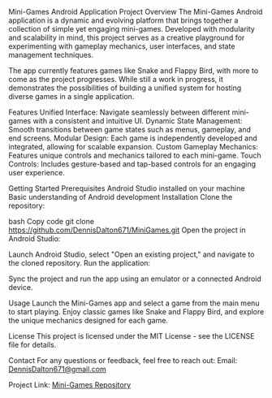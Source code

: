 Mini-Games Android Application
Project Overview
The Mini-Games Android application is a dynamic and evolving platform that brings together a collection of simple yet engaging mini-games. Developed with modularity and scalability in mind, this project serves as a creative playground for experimenting with gameplay mechanics, user interfaces, and state management techniques.

The app currently features games like Snake and Flappy Bird, with more to come as the project progresses. While still a work in progress, it demonstrates the possibilities of building a unified system for hosting diverse games in a single application.

Features
Unified Interface: Navigate seamlessly between different mini-games with a consistent and intuitive UI.
Dynamic State Management: Smooth transitions between game states such as menus, gameplay, and end screens.
Modular Design: Each game is independently developed and integrated, allowing for scalable expansion.
Custom Gameplay Mechanics: Features unique controls and mechanics tailored to each mini-game.
Touch Controls: Includes gesture-based and tap-based controls for an engaging user experience.

Getting Started
Prerequisites
Android Studio installed on your machine
Basic understanding of Android development
Installation
Clone the repository:

bash
Copy code
git clone https://github.com/DennisDalton671/MiniGames.git
Open the project in Android Studio:

Launch Android Studio, select "Open an existing project," and navigate to the cloned repository.
Run the application:

Sync the project and run the app using an emulator or a connected Android device.

Usage
Launch the Mini-Games app and select a game from the main menu to start playing. Enjoy classic games like Snake and Flappy Bird, and explore the unique mechanics designed for each game.

License
This project is licensed under the MIT License - see the LICENSE file for details.

Contact
For any questions or feedback, feel free to reach out:
Email: DennisDalton671@gmail.com

Project Link: [Mini-Games Repository](https://github.com/DennisDalton671/MiniGames)

